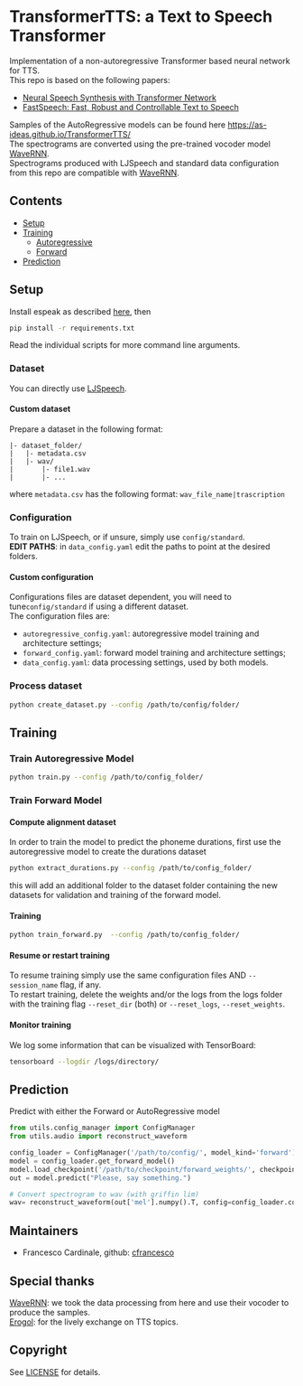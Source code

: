 # TransformerTTS: a Text to Speech Transformer
Implementation of a non-autoregressive Transformer based neural network for TTS.<br>
This repo is based on the following papers:
- [Neural Speech Synthesis with Transformer Network](https://arxiv.org/abs/1809.08895)
- [FastSpeech: Fast, Robust and Controllable Text to Speech](https://arxiv.org/abs/1905.09263)

Samples of the AutoRegressive models can be found here
https://as-ideas.github.io/TransformerTTS/ <br>
The spectrograms are converted using the pre-trained vocoder model [WaveRNN](https://github.com/fatchord/WaveRNN).<br>
Spectrograms produced with LJSpeech and standard data configuration from this repo are compatible with [WaveRNN](https://github.com/fatchord/WaveRNN).

## Contents
- [Setup](#setup)
- [Training](#training)
    - [Autoregressive](#train_autoregressive_model)
    - [Forward](#train_forward_model)
- [Prediction](#prediction)

## Setup
Install espeak as described [here](https://github.com/bootphon/phonemizer), then
```bash
pip install -r requirements.txt
```

Read the individual scripts for more command line arguments.
### Dataset
You can directly use [LJSpeech](https://keithito.com/LJ-Speech-Dataset/).
#### Custom dataset
Prepare a dataset in the following format:
```
|- dataset_folder/
|   |- metadata.csv
|   |- wav/
|       |- file1.wav
|       |- ...
```
where `metadata.csv` has the following format: 
``` wav_file_name|trascription ```

### Configuration
To train on LJSpeech, or if unsure, simply use ```config/standard```.<br>
**EDIT PATHS**: in `data_config.yaml` edit the paths to point at the desired folders.<br>
#### Custom configuration
Configurations files are dataset dependent, you will need to tune```config/standard``` if using a different dataset.<br>
The configuration files are:
 - `autoregressive_config.yaml`: autoregressive model training and architecture settings;
 - `forward_config.yaml`: forward model training and architecture settings;
 - `data_config.yaml`: data processing settings, used by both models.

### Process dataset
```bash
python create_dataset.py --config /path/to/config/folder/ 
```
## Training
### Train Autoregressive Model
```bash
python train.py --config /path/to/config_folder/
```
### Train Forward Model
#### Compute alignment dataset
In order to train the model to predict the phoneme durations, first use the autoregressive model to create the durations dataset
```bash
python extract_durations.py --config /path/to/config_folder/
```
this will add an additional folder to the dataset folder containing the new datasets for validation and training of the forward model.
#### Training
```bash
python train_forward.py  --config /path/to/config_folder/
```

#### Resume or restart training
To resume training simply use the same configuration files AND `--session_name` flag, if any. <br>
To restart training, delete the weights and/or the logs from the logs folder with the training flag `--reset_dir` (both) or `--reset_logs`, `--reset_weights`. 
#### Monitor training
We log some information that can be visualized with TensorBoard:
```bash
tensorboard --logdir /logs/directory/
```

## Prediction
Predict with either the Forward or AutoRegressive model
```python
from utils.config_manager import ConfigManager
from utils.audio import reconstruct_waveform

config_loader = ConfigManager('/path/to/config/', model_kind='forward')
model = config_loader.get_forward_model()
model.load_checkpoint('/path/to/checkpoint/forward_weights/', checkpoint_path=None) # optional: specify checkpoint file
out = model.predict("Please, say something.")

# Convert spectrogram to wav (with griffin lim)
wav= reconstruct_waveform(out['mel'].numpy().T, config=config_loader.config)
```

## Maintainers
* Francesco Cardinale, github: [cfrancesco](https://github.com/cfrancesco)

## Special thanks
[WaveRNN](https://github.com/fatchord/WaveRNN): we took the data processing from here and use their vocoder to produce the samples. <br>
[Erogol](https://github.com/erogol): for the lively exchange on TTS topics. <br>

## Copyright
See [LICENSE](LICENSE) for details.
